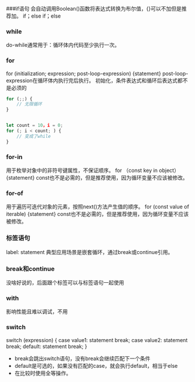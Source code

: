 ###if语句
会自动调用Boolean()函数将表达式转换为布尔值，{}可以不加但是推荐加。
if；else if；else

### while
do-while通常用于：循环体内代码至少执行一次。

### for
for (initialization; expression; post-loop-expression) {statement}
post-loop-expression在循环体内执行完后执行。
初始化，条件表达式和循环后表达式都不是必须的
```javascript
for (;;) {
    // 无限循环
}


let count = 10，i = 0;
for (; i < count; ) {
    // 变成了while
}
```

### for-in
用于枚举对象中的非符号键属性，不保证顺序。
for （const key in object）{statement}
const也不是必需的，但是推荐使用，因为循环变量不应该被修改。

### for-of
用于遍历可迭代对象的元素，按照next()方法产生值的顺序。
for (const value of iterable) {statement}
const也不是必需的，但是推荐使用，因为循环变量不应该被修改。

### 标签语句
label: statement
典型应用场景是嵌套循环，通过break或continue引用。

### break和continue
没啥好说的，后面跟个标签可以与标签语句一起使用

### with
影响性能且难以调试，不用

### switch
switch (expression) {
    case value1:
        statement
        break;
    case value2:
        statement
        break;
    default:
        statement
        break;
}
* break会跳出switch语句，没有break会继续匹配下一个条件
* default是可选的，如果没有匹配的case，就会执行default，相当于else
* 在比较时使用全等操作。